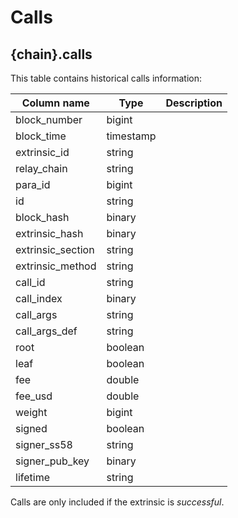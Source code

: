 # Calls

## **{chain}.calls**

This table contains historical calls information:



| **Column name**       | **Type**                        | **Description**                                          |
| --------------------- | ------------------------------- | -------------------------------------------------------- |
| block_number      | bigint              |                       |
| block_time        | timestamp           |                       |
| extrinsic_id      | string              |                       |
| relay_chain       | string              |                       |
| para_id           | bigint              |                       |
| id                | string              |                       |
| block_hash        | binary              |                       |
| extrinsic_hash    | binary              |                       |
| extrinsic_section | string              |                       |
| extrinsic_method  | string              |                       |
| call_id           | string              |                       |
| call_index        | binary              |                       |
| call_args         | string              |                       |
| call_args_def     | string              |                       |
| root              | boolean             |                       |
| leaf              | boolean             |                       |
| fee               | double              |                       |
| fee_usd           | double              |                       |
| weight            | bigint              |                       |
| signed            | boolean             |                       |
| signer_ss58       | string              |                       |
| signer_pub_key    | binary              |                       |
| lifetime          | string              |                       |


Calls are only included if the extrinsic is _successful_.
